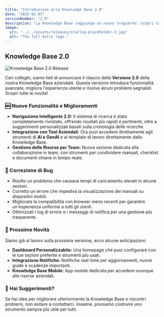 ```yaml
---
title: "Introduzione alla Knowledge Base 2.0"
date: "2025-01-03"
versionNumber: "2.0"
description: "La Knowledge Base raggiunge un nuovo traguardo: scopri tutte le novità e i miglioramenti introdotti."
image:
  src: "../../assets/releases/starlog-placeholder-2.jpg"
  alt: "The full Astro logo."
---
```


## Knowledge Base 2.0

![Knowledge Base 2.0 Release](../../assets/releases/starlog-placeholder-2.jpg)

Cari colleghi, siamo lieti di annunciare il rilascio della **Versione 2.0** della nostra Knowledge Base aziendale. Questa versione introduce funzionalità avanzate, migliora l'esperienza utente e risolve alcuni problemi segnalati. Scopri tutte le novità!

### 🆕 Nuove Funzionalità e Miglioramenti

- **Navigazione Intelligente 2.0:** Il sistema di ricerca è stato completamente rivisitato, offrendo risultati più rapidi e pertinenti, oltre a suggerimenti personalizzati basati sulla cronologia delle ricerche.
- **Integrazione con Tool Aziendali:** Ora puoi accedere direttamente agli strumenti di **AI e GenAI** e ai template di lavoro direttamente dalla Knowledge Base.
- **Gestione delle Risorse per Team:** Nuova sezione dedicata alla collaborazione in team, con strumenti per condividere manuali, checklist e documenti chiave in tempo reale.

### 🐞 Correzione di Bug

- Risolto un problema che causava tempi di caricamento elevati in alcune sezioni.
- Corretto un errore che impediva la visualizzazione dei manuali su dispositivi mobili.
- Migliorata la compatibilità con browser meno recenti per garantire un'esperienza uniforme a tutti gli utenti.
- Ottimizzati i log di errore e i messaggi di notifica per una gestione più trasparente.

### 🔮 Prossime Novità

Siamo già al lavoro sulla prossima versione, ecco alcune anticipazioni:

- **Dashboard Personalizzabile:** Una homepage che puoi configurare con le tue sezioni preferite e strumenti più usati.
- **Integrazione Notifiche:** Notifiche real-time per aggiornamenti, nuove guide e scadenze importanti.
- **Knowledge Base Mobile:** App mobile dedicata per accedere ovunque alle risorse aziendali.

### 📢 Hai Suggerimenti?

Se hai idee per migliorare ulteriormente la Knowledge Base o riscontri problemi, non esitare a contattarci. Insieme, possiamo costruire uno strumento sempre più utile per tutti.
